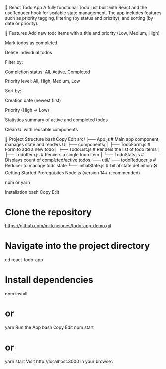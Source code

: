 📝 React Todo App
A fully functional Todo List built with React and the useReducer hook for scalable state management. The app includes features such as priority tagging, filtering (by status and priority), and sorting (by date or priority).

🚀 Features
Add new todo items with a title and priority (Low, Medium, High)

Mark todos as completed

Delete individual todos

Filter by:

Completion status: All, Active, Completed

Priority level: All, High, Medium, Low

Sort by:

Creation date (newest first)

Priority (High → Low)

Statistics summary of active and completed todos

Clean UI with reusable components

🧱 Project Structure
bash
Copy
Edit
src/
├── App.js                # Main app component, manages state and renders UI
├── components/
│   ├── TodoForm.js       # Form to add a new todo
│   ├── TodoList.js       # Renders the list of todo items
│   ├── TodoItem.js       # Renders a single todo item
│   └── TodoStats.js      # Displays count of completed/active todos
└── util/
    ├── todoReducer.js    # Reducer to manage todo state
    └── initialState.js   # Initial state definition
🛠️ Getting Started
Prerequisites
Node.js (version 14+ recommended)

npm or yarn

Installation
bash
Copy
Edit
# Clone the repository
https://github.com/miltonejones/todo-app-demo.git

# Navigate into the project directory
cd react-todo-app

# Install dependencies
npm install
# or
yarn
Run the App
bash
Copy
Edit
npm start
# or
yarn start
Visit http://localhost:3000 in your browser.

